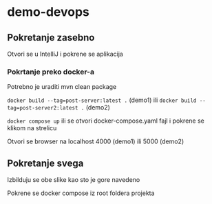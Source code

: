 # demo-devops

## Pokretanje zasebno
Otvori se u IntelliJ i pokrene se aplikacija

### Pokrtanje preko docker-a
Potrebno je uraditi mvn clean package

`docker build --tag=post-server:latest .` (demo1) ili `docker build --tag=post-server2:latest .` (demo2)

`docker compose up` ili se otvori docker-compose.yaml fajl i pokrene se klikom na strelicu

Otvori se browser na localhost 4000 (demo1) ili 5000 (demo2)

## Pokretanje svega
Izbilduju se obe slike kao sto je gore navedeno

Pokrene se docker compose iz root foldera projekta
